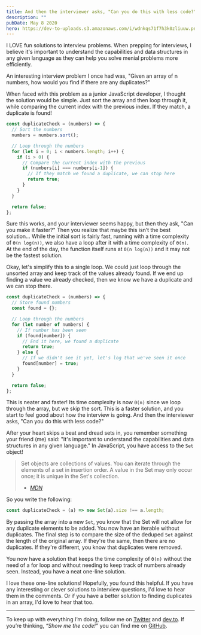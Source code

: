 ```yaml
---
title: And then the interviewer asks, "Can you do this with less code?"
description: ""
pubDate: May 8 2020
hero: https://dev-to-uploads.s3.amazonaws.com/i/wdnkqs71f7h3k0zliuuw.png
---
```


I LOVE fun solutions to interview problems. When prepping for interviews, I believe it's important to understand the capabilities and data structures in any given language as they can help you solve menial problems more efficiently.

An interesting interview problem I once had was, "Given an array of n numbers, how would you find if there are any duplicates?"

When faced with this problem as a junior JavaScript developer, I thought the solution would be simple. Just sort the array and then loop through it, while comparing the current index with the previous index. If they match, a duplicate is found!

```javascript
const duplicateCheck = (numbers) => {
  // Sort the numbers
  numbers = numbers.sort();

  // Loop through the numbers
  for (let i = 0; i < numbers.length; i++) {
    if (i > 0) {
      // Compare the current index with the previous
      if (numbers[i] === numbers[i-1]) {
        // If they match we found a duplicate, we can stop here
        return true;
      }
    }
  }

  return false;
};
```

Sure this works, and your interviewer seems happy, but then they ask, "Can you make it faster?" Then you realize that maybe this isn’t the best solution... While the initial sort is fairly fast, running with a time complexity of `Θ(n log(n))`, we also have a loop after it with a time complexity of `Θ(n)`. At the end of the day, the function itself runs at `Θ(n log(n))` and it may not be the fastest solution.

Okay, let's simplify this to a single loop. We could just loop through the unsorted array and keep track of the values already found. If we end up finding a value we already checked, then we know we have a duplicate and we can stop there.

```javascript
const duplicateCheck = (numbers) => {
  // Store found numbers
  const found = {};

  // Loop through the numbers
  for (let number of numbers) {
    // If number has been seen
    if (found[number]) {
      // End it here, we found a duplicate
      return true;
    } else {
      // If we didn't see it yet, let's log that we've seen it once
      found[number] = true;
    }
  }

  return false;
};
```

This is neater and faster! Its time complexity is now `Θ(n)` since we loop through the array, but we skip the sort. This is a faster solution, and you start to feel good about how the interview is going. And then the interviewer asks, "Can you do this with less code?"

After your heart skips a beat and dread sets in, you remember something your friend (me) said: "It's important to understand the capabilities and data structures in any given language." In JavaScript, you have access to the `Set` object!

> Set objects are collections of values. You can iterate through the elements of a set in insertion order. A value in the Set may only occur once; it is unique in the Set's collection.
>
> -  <cite>[MDN](https://developer.mozilla.org/en-US/docs/Web/JavaScript/Reference/Global_Objects/Set)</cite>

So you write the following:

```javascript
const duplicateCheck = (a) => new Set(a).size !== a.length;
```

By passing the array into a new `Set`, you know that the Set will not allow for any duplicate elements to be added. You now have an iterable without duplicates. The final step is to compare the size of the deduped `Set` against the length of the original array. If they're the same, then there are no duplicates. If they're different, you know that duplicates were removed.

You now have a solution that keeps the time complexity of `Θ(n)` without the need of a for loop and without needing to keep track of numbers already seen. Instead, you have a neat one-line solution.

I love these one-line solutions! Hopefully, you found this helpful. If you have any interesting or clever solutions to interview questions, I'd love to hear them in the comments. Or if you have a better solution to finding duplicates in an array, I'd love to hear that too.

---

To keep up with everything I’m doing, follow me on [Twitter](https://twitter.com/MichaelSolati) and [dev.to](https://dev.to/michaelsolati). If you’re thinking, _“Show me the code!”_ you can find me on [GitHub](https://github.com/MichaelSolati).
